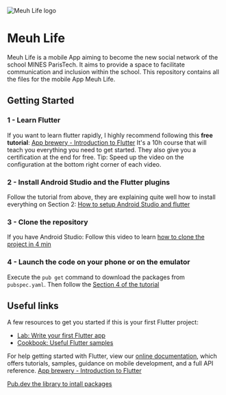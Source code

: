 ![Meuh Life logo](https://github.com/TranTerrence/meuh_life_flutter/blob/master/images/logo.png)
# Meuh Life

Meuh Life is a mobile App aiming to become the new social network of the school MINES ParisTech. 
It aims to provide a space to facilitate communication and inclusion within the school.
This repository contains all the files for the mobile App Meuh Life.

## Getting Started

### 1 - Learn Flutter 
If you want to learn flutter rapidly, I highly recommend following this **free tutorial**:
[App brewery - Introduction to Flutter](https://www.appbrewery.co/p/intro-to-flutter)
It's a 10h course that will teach you everything you need to get started. They also give you a certification at the end for free.
Tip: Speed up the video on the configuration at the bottom right corner of each video.

### 2 - Install Android Studio and the Flutter plugins
Follow the tutorial from above, they are explaining quite well how to install everything on Section 2: [How to setup Android Studio and flutter](https://www.appbrewery.co/courses/intro-to-flutter/lectures/15448537)
### 3 - Clone the repository
If you have Android Studio: Follow this video to learn [how to clone the project in 4 min](https://www.youtube.com/watch?v=_ey3pZt9Afs)

### 4 - Launch the code on your phone or on the emulator
Execute the `pub get` command to download the packages from `pubspec.yaml`.
Then follow the [Section 4 of the tutorial](https://www.appbrewery.co/courses/851555/lectures/15448509)

## Useful links
A few resources to get you started if this is your first Flutter project:

- [Lab: Write your first Flutter app](https://flutter.dev/docs/get-started/codelab)
- [Cookbook: Useful Flutter samples](https://flutter.dev/docs/cookbook)

For help getting started with Flutter, view our
[online documentation](https://flutter.dev/docs), which offers tutorials,
samples, guidance on mobile development, and a full API reference.
[App brewery - Introduction to Flutter](https://www.appbrewery.co/p/intro-to-flutter)

[Pub.dev the library to intall packages](https://pub.dev/)
